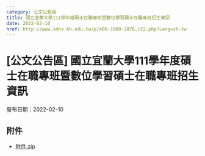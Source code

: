 ```yaml
---
category: 公文公告區
title: 國立宜蘭大學111學年度碩士在職專班暨數位學習碩士在職專班招生資訊
date: 2022-02-10
href: http://www.smhs.kh.edu.tw/p/406-1000-2876,r22.php?Lang=zh-tw
---
```


# [公文公告區] 國立宜蘭大學111學年度碩士在職專班暨數位學習碩士在職專班招生資訊

發布日期：2022-02-10

<div><div></div><div></div></div>

## 附件

- [附件.zip](https://www.smhs.kh.edu.tw/app/index.php?Action=downloadfile&file=WVhSMFlXTm9Mell6TDNCMFlWOHlOVGM0WHpjek5UQTVPRjg0TWpZeU9TNTZhWEE9&fname=DGGGROTSYWQO41XX50LKSWHGRK30OOLKDGUWTSKK4125MLVWKPROVTPOUSSSPKPO)
